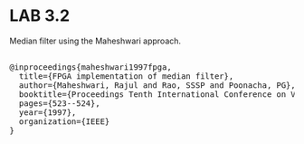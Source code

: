 # LAB 3.2

Median filter using the Maheshwari approach. 


<pre>

@inproceedings{maheshwari1997fpga,
  title={FPGA implementation of median filter},
  author={Maheshwari, Rajul and Rao, SSSP and Poonacha, PG},
  booktitle={Proceedings Tenth International Conference on VLSI Design},
  pages={523--524},
  year={1997},
  organization={IEEE}
}
</pre>




